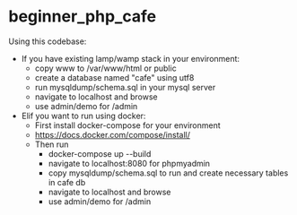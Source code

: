 # beginner_php_cafe
Using this codebase:

- If you have existing lamp/wamp stack in your environment:
  - copy www to /var/www/html or public
  - create a database named "cafe" using utf8 
  - run mysqldump/schema.sql in your mysql server
  - navigate to localhost and browse
  - use admin/demo for /admin
- Elif you want to run using docker:
  -  First install docker-compose for your environment
    - https://docs.docker.com/compose/install/
  - Then run
    - docker-compose up --build
    - navigate to localhost:8080 for phpmyadmin
    - copy mysqldump/schema.sql to run and create necessary tables in cafe db
    - navigate to localhost and browse
    - use admin/demo for /admin

